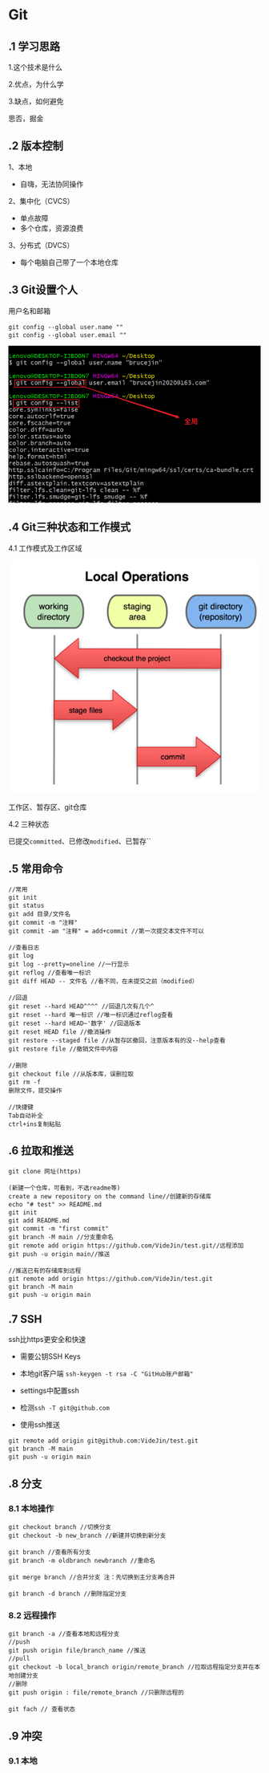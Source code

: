 # Git

## .1 学习思路

1.这个技术是什么

2.优点，为什么学

3.缺点，如何避免

思否，掘金

## .2 版本控制

1、本地

+ 自嗨，无法协同操作

2、集中化（CVCS）

+ 单点故障
+ 多个仓库，资源浪费

3、分布式（DVCS）

+ 每个电脑自己带了一个本地仓库

## .3 Git设置个人

用户名和邮箱

```linux
git config --global user.name ""
git config --global user.email ""
```

![image-20201208104854055](Git.assets/image-20201208104854055.png)

## .4 Git三种状态和工作模式

4.1 工作模式及工作区域

![image-20201208105925485](Git.assets/image-20201208105925485.png)

工作区、暂存区、git仓库

4.2 三种状态

已提交`committed`、已修改`modified`、已暂存``

## .5 常用命令

```linux
//常用
git init
git status
git add 目录/文件名
git commit -m "注释"
git commit -am "注释" = add+commit //第一次提交本文件不可以

//查看日志
git log
git log --pretty=oneline //一行显示
git reflog //查看唯一标识
git diff HEAD -- 文件名 //看不同，在未提交之前（modified）

//回退
git reset --hard HEAD^^^^ //回退几次有几个^
git reset --hard 唯一标识 //唯一标识通过reflog查看
git reset --hard HEAD~'数字' //回退版本
git reset HEAD file //撤消操作
git restore --staged file //从暂存区撤回，注意版本有的没--help查看
git restore file //撤销文件中内容

//删除
git checkout file //从版本库，误删拉取
git rm -f
删除文件，提交操作

//快捷键
Tab自动补全
ctrl+ins复制粘贴
```

## .6 拉取和推送

```linux
git clone 网址(https)

(新建一个仓库，可看到，不选readme等)
create a new repository on the command line//创建新的存储库
echo "# test" >> README.md
git init
git add README.md
git commit -m "first commit"
git branch -M main //分支重命名
git remote add origin https://github.com/VideJin/test.git//远程添加
git push -u origin main//推送

//推送已有的存储库到远程
git remote add origin https://github.com/VideJin/test.git
git branch -M main
git push -u origin main
```

## .7  SSH

ssh比https更安全和快速

+ 需要公钥SSH Keys

+ 本地git客户端 `ssh-keygen -t rsa -C "GitHub账户邮箱"`

+ settings中配置ssh

+ 检测`ssh -T git@github.com`

+ 使用ssh推送

 ```git
git remote add origin git@github.com:VideJin/test.git
git branch -M main
git push -u origin main
 ```

## .8 分支

### 8.1 本地操作

```git
git checkout branch //切换分支
git checkout -b new_branch //新建并切换到新分支

git branch //查看所有分支
git branch -m oldbranch newbranch //重命名

git merge branch //合并分支 注：先切换到主分支再合并

git branch -d branch //删除指定分支
```

### 8.2 远程操作

```git
git branch -a //查看本地和远程分支
//push
git push origin file/branch_name //推送
//pull
git checkout -b local_branch origin/remote_branch //拉取远程指定分支并在本地创建分支
//删除
git push origin : file/remote_branch //只删除远程的

git fach // 查看状态
```

## .9 冲突

### 9.1 本地



